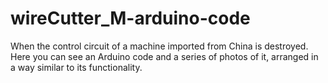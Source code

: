 # wireCutter_M-arduino-code
When the control circuit of a machine imported from China is destroyed. Here you can see an Arduino code and a series of photos of it, arranged in a way similar to its functionality.
